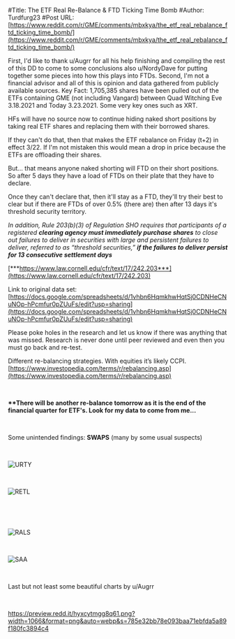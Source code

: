 #Title: The ETF Real Re-Balance & FTD Ticking Time Bomb
#Author: Turdfurg23
#Post URL: [https://www.reddit.com/r/GME/comments/mbxkya/the_etf_real_rebalance_ftd_ticking_time_bomb/](https://www.reddit.com/r/GME/comments/mbxkya/the_etf_real_rebalance_ftd_ticking_time_bomb/)


First, I'd like to thank u/Augrr for all his help finishing and compiling the rest of this DD to come to some conclusions also u/NordyDave for putting together some pieces into how this plays into FTDs. Second, I'm not a financial advisor and all of this is opinion and data gathered from publicly available sources.  Key Fact: 1,705,385 shares have been pulled out of the ETFs containing GME (not including Vangard) between Quad Witching Eve 3.18.2021 and Today 3.23.2021. Some very key ones such as XRT.

HFs will have no source now to continue hiding naked short positions by taking real ETF shares and replacing them with their borrowed shares.

If they can't do that, then that makes the ETF rebalance on Friday (t+2) in effect 3/22. If I'm not mistaken this would mean a drop in price because the ETFs are offloading their shares.

But... that means anyone naked shorting will FTD on their short positions. So after 5 days they have a load of FTDs on their plate that they have to declare.

Once they can't declare that, then it'll stay as a FTD, they'll try their best to clear but if there are FTDs of over 0.5% (there are) then after 13 days it's threshold security territory.

*In addition, Rule 203(b)(3) of Regulation SHO requires that participants of a registered* ***clearing agency must immediately purchase shares*** *to close out failures to deliver in securities with large and persistent failures to deliver, referred to as “threshold securities,”* ***if the failures to deliver persist for 13 consecutive settlement days***

[***https://www.law.cornell.edu/cfr/text/17/242.203***](https://www.law.cornell.edu/cfr/text/17/242.203)

Link to original data set: [https://docs.google.com/spreadsheets/d/1vhbn6HqmkhwHqtSj0CDNHeCNuNOp-hPcmfur0pZUuFs/edit?usp=sharing](https://docs.google.com/spreadsheets/d/1vhbn6HqmkhwHqtSj0CDNHeCNuNOp-hPcmfur0pZUuFs/edit?usp=sharing)

Please poke holes in the research and let us know if there was anything that was missed. Research is never done until peer reviewed and even then you must go back and re-test.

Different re-balancing strategies. With equities it’s likely CCPI. [https://www.investopedia.com/terms/r/rebalancing.asp](https://www.investopedia.com/terms/r/rebalancing.asp)

&#x200B;

**\*\*There will be another re-balance tomorrow as it is the end of the financial quarter for ETF's. Look for my data to come from me...**

&#x200B;

Some unintended findings: **SWAPS** (many by some usual suspects)

&#x200B;

![URTY](https://preview.redd.it/m5cokd3ap1p61.png?width=959&format=png&auto=webp&s=d9750861a97fca4af98475f582594b0b08901b7b)

&#x200B;

![RETL](https://preview.redd.it/ko9wt3zinzp61.png?width=794&format=png&auto=webp&s=38be244754a2a37f9ff78908b48b79f967d177a2)

&#x200B;

&#x200B;

![RALS](https://preview.redd.it/uv3uhuc9g8q61.png?width=1458&format=png&auto=webp&s=b2d16cfc0da1245279a7a98db8c0ddd06dba9ad5)

&#x200B;

![SAA](https://preview.redd.it/gg6gdejvl8q61.png?width=1556&format=png&auto=webp&s=ca96bf03198543445252f3cf9f8b946e3c03c9fa)

&#x200B;

Last but not least some beautiful charts  by u/Augrr

&#x200B;

https://preview.redd.it/hyxcytmgg8q61.png?width=1066&format=png&auto=webp&s=785e32bb78e093baa71ebfda5a89f180fc3894c4

&#x200B;

&#x200B;